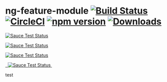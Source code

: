 
# ng-feature-module  [![Build Status](https://travis-ci.org/acme-company/ng-module-template.svg?branch=master)](https://travis-ci.org/acme-company/ng-module-template) [![CircleCI](https://circleci.com/gh/acme-company/ng-module-template/tree/master.svg?style=shield)](https://circleci.com/gh/acme-company/ng-module-template/tree/master) [![npm version](https://badge.fury.io/js/ng-module-template.svg)](https://badge.fury.io/js/ng-feature-module) [![Downloads](http://img.shields.io/npm/dm/ng-module-template.svg)](https://npmjs.org/package/angular2)
<!--[![Sauce Test Status](https://saucelabs.com/browser-matrix/angular2-ci.svg)](https://saucelabs.com/u/angular2-ci)
*Safari (7+), iOS (7+), Edge (14) and IE mobile (11) are tested on [BrowserStack][browserstack].* -->


[![Sauce Test Status](https://saucelabs.com/browser-matrix/pixelbits-mk.svg)](https://saucelabs.com/u/pixelbits-mk)

[![Sauce Test Status](https://saucelabs.com/buildstatus/pixelbits-mk)](https://saucelabs.com/u/pixelbits-mk)

[![Sauce Test Status](https://saucelabs.com/browser-matrix/pixelbits-mk.svg)](https://saucelabs.com/u/pixelbits-mk)

<a href="https://saucelabs.com/u/pixelbits-mk">
  <img src="https://saucelabs.com/browser-matrix/pixelbits-mk.svg" alt="Sauce Test Status"/>
</a> 

test
